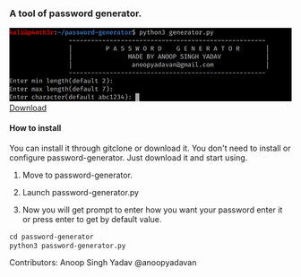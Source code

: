 <h3>A tool of password generator.</h3>

![password-generator](password_generator.png)
<a href="https://github.com/anoopyadavan/password-generator/archive/master.zip">Download</a>

<h4>How to install</h4>
You can install it through gitclone or download it. You don't need to install or configure password-generator. Just download it and start using.

1. Move to password-generator.

2. Launch password-generator.py

3. Now you will get prompt to enter how you want your password enter it or press enter to get by default value.

```
cd password-generator
python3 password-generator.py
```

Contributors: Anoop Singh Yadav @anoopyadavan
